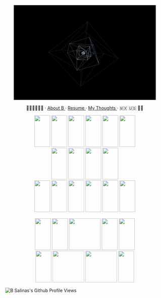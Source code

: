 <header>
    <link rel="stylesheet" href="https://cdn.jsdelivr.net/gh/devicons/devicon@v2.15.1/devicon.min.css">
</header> 

<body>
  <p align="center">
    <img src="multi-spinning-cube.gif" alt="Multi Spinning Donut Gif (High Def)" height="300" width="450">
  </p>
  
  <p align="center">
    ✊🏽✊🏾✊🏿 
    · 
    <a href="https://github.com/B-Salinas/B-Salinas/blob/main/more.md"> About B </a>  
    · 
    <a href="https://github.com/B-Salinas/resume-pdfs/blob/main/2022-11-Salinas-SoftwareEngineer-Resume.pdf"> Resume </a>
    ·
    <a href="https://github.com/B-Salinas/github-should-have-a-blog"> My Thoughts </a>
    ·
    🇲🇽 🇺🇸 🏳️‍🌈
  </p>
 
  <div align="center" justify-content="space-between">
      <div>
          <div>
            <img src="https://cdn.jsdelivr.net/gh/devicons/devicon/icons/bash/bash-original.svg" height="100" width="50"/>
            <img src="https://cdn.jsdelivr.net/gh/devicons/devicon/icons/javascript/javascript-original.svg" height="100" width="50"/>
            <img src="https://cdn.jsdelivr.net/gh/devicons/devicon/icons/python/python-original-wordmark.svg" height="100" width="50"/>
            <img src="https://cdn.jsdelivr.net/gh/devicons/devicon/icons/typescript/typescript-original.svg" height="100" width="50"/>
            <img src="https://cdn.jsdelivr.net/gh/devicons/devicon/icons/java/java-original.svg" height="100" width="50"/>
            <img src="https://cdn.jsdelivr.net/gh/devicons/devicon/icons/solidity/solidity-original.svg" height="100" width="50" />
          </div>
          <div>
            <img src="https://cdn.jsdelivr.net/gh/devicons/devicon/icons/html5/html5-original-wordmark.svg" height="100" width="50" />
            <img src="https://cdn.jsdelivr.net/gh/devicons/devicon/icons/css3/css3-original-wordmark.svg" height="100" width="50"/>
            <img src="https://cdn.jsdelivr.net/gh/devicons/devicon/icons/nodejs/nodejs-original.svg" height="100" width="50" />
            <img src="https://cdn.jsdelivr.net/gh/devicons/devicon/icons/git/git-original-wordmark.svg" height="100" width="50" />
          </div>
          <div>
            <img src="https://cdn.jsdelivr.net/gh/devicons/devicon/icons/threejs/threejs-original-wordmark.svg" height="100" width="50"/>
            <img src="https://cdn.jsdelivr.net/gh/devicons/devicon/icons/react/react-original-wordmark.svg" height="100" width="50"/>
            <img src="https://cdn.jsdelivr.net/gh/devicons/devicon/icons/bootstrap/bootstrap-plain-wordmark.svg" height="100" width="50"/>
            <img src="https://cdn.jsdelivr.net/gh/devicons/devicon/icons/redux/redux-original.svg" height="100" width="50"/>
            <img src="https://cdn.jsdelivr.net/gh/devicons/devicon/icons/markdown/markdown-original.svg" height="100" width="50"/>    
            <img src="https://cdn.jsdelivr.net/gh/devicons/devicon/icons/latex/latex-original.svg" height="100" width="50"/>  
          </div>
      </div>
      <br />
      <div>
          <div>
            <img src="https://cdn.jsdelivr.net/gh/devicons/devicon/icons/flask/flask-original-wordmark.svg" height="100" width="50"/>
            <img src="https://cdn.jsdelivr.net/gh/devicons/devicon/icons/postgresql/postgresql-original-wordmark.svg" height="100" width="50"/>  
            <img src="https://cdn.jsdelivr.net/gh/devicons/devicon/icons/sequelize/sequelize-original-wordmark.svg" height="100" width="100"/>
            <img src="https://cdn.jsdelivr.net/gh/devicons/devicon/icons/figma/figma-original.svg" height="100" width="50"/>
            <img src="https://cdn.jsdelivr.net/gh/devicons/devicon/icons/matlab/matlab-original.svg" height="100" width="50"/>
          </div>
          <div>
            <img src="https://cdn.jsdelivr.net/gh/devicons/devicon/icons/docker/docker-original-wordmark.svg" height="100" width="50"/>
            <img src="https://cdn.jsdelivr.net/gh/devicons/devicon/icons/amazonwebservices/amazonwebservices-original-wordmark.svg" height="100" width="100"/>
            <img src="https://cdn.jsdelivr.net/gh/devicons/devicon/icons/gatsby/gatsby-original-wordmark.svg" height="100" width="100"/>
            <img src="https://cdn.jsdelivr.net/gh/devicons/devicon/icons/heroku/heroku-original-wordmark.svg" height="100" width="50"/>
          </div>
      </div>
  </div>
  
  <p>
    <img src="https://komarev.com/ghpvc/?username=b-salinas" alt="B Salinas's Github Profile Views">   
  </p>
</body>
